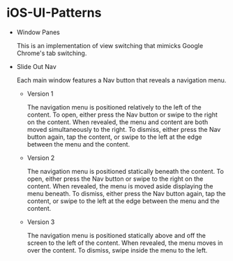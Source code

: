 iOS-UI-Patterns
===============

*   Window Panes

    This is an implementation of view switching that mimicks Google Chrome's tab switching.

*   Slide Out Nav

    Each main window features a Nav button that reveals a navigation menu.

    *   Version 1

        The navigation menu is positioned relatively to the left of the content. To open, either press the Nav button or swipe to the right on the content. When revealed, the menu and content are both moved simultaneously to the right. To dismiss, either press the Nav button again, tap the content, or swipe to the left at the edge between the menu and the content.

    *   Version 2

        The navigation menu is positioned statically beneath the content. To open, either press the Nav button or swipe to the right on the content. When revealed, the menu is moved aside displaying the menu beneath. To dismiss, either press the Nav button again, tap the content, or swipe to the left at the edge between the menu and the content.

    *   Version 3

        The navigation menu is positioned statically above and off the screen to the left of the content. When revealed, the menu moves in over the content. To dismiss, swipe inside the menu to the left.